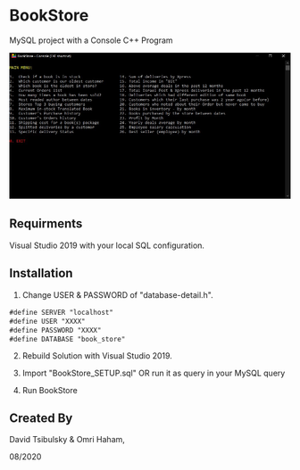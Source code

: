 # BookStore

MySQL project with a Console C++ Program

![BookStore](Documents/screenshot.JPG?raw=true "BookStore")

## Requirments

Visual Studio 2019 with your local SQL configuration.

## Installation

1. Change USER & PASSWORD of "database-detail.h".

```
#define SERVER "localhost"
#define USER "XXXX"
#define PASSWORD "XXXX"
#define DATABASE "book_store"
```

2. Rebuild Solution with Visual Studio 2019.

3. Import "BookStore_SETUP.sql" OR run it as query in your MySQL query

4. Run BookStore


## Created By
David Tsibulsky & Omri Haham,

08/2020